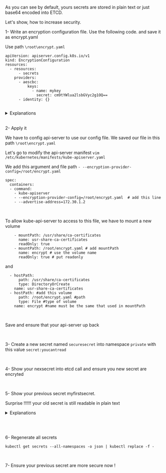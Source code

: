 
As you can see by default, yours secrets are stored in plain text or just base64 encoded into ETCD.

Let's show, how to increase security. 

1- Write an encryption configuration file. Use the following code. and save it as encrypt.yaml

Use path `\root\encrypt.yaml`

```
apiVersion: apiserver.config.k8s.io/v1
kind: EncryptionConfiguration
resources:
  - resources:
      - secrets
    providers:
      - aescbc:
          keys:
            - name: mykey
              secret: cm9tYWlua2lsbGVyc2g1OQ==
      - identity: {}
                    
```

<details>
<summary>Explanations</summary>

We create a encryption file for ressource named "secrets"

We use provider aescbc to encryt data with the key:value mykey
aescbc provider allow key with 16/24/32 characters and must be provide in base64 encoded 
We use `echo -n "romainkillersh59" | base64`
We keep possibility to read secret from unencrypted secrets with identity provider

</details>

<br>


2- Apply it 

We have to config api-server to use our config file. 
We saved our file in this path `\root\encrypt.yaml`

Let's go to modify the api-server manifest 
`vim /etc/kubernetes/manifests/kube-apiserver.yaml`

We add this argument and file path 
`- --encryption-provider-config=/root/encrypt.yaml`

```
spec:
  containers:
  - command:
    - kube-apiserver
    - --encryption-provider-config=/root/encrypt.yaml  # add this line
    - --advertise-address=172.30.1.2
````

<br>

To allow kube-api-server to access to this file, we have to mount a new volume

```
    - mountPath: /usr/share/ca-certificates
      name: usr-share-ca-certificates
      readOnly: true
    - mountPath: /root/encrypt.yaml # add mountPath 
      name: encrypt # use the volume name 
      readOnly: true # put readonly
```

and 

```
  - hostPath:
      path: /usr/share/ca-certificates
      type: DirectoryOrCreate
    name: usr-share-ca-certificates
  - hostPath: #add this volume
      path: /root/encrypt.yaml #path 
      type: File #type of volume 
    name: encrypt #name must be the same that used in mountPath

```
<br>

Save and ensure that your api-server up back 

&nbsp;

3- Create a new secret named `securesecret` into namespace `private` with this value `secret:youcantread` 

&nbsp;

4- Show your nexsecret into etcd call and ensure you new secret are encryted 

&nbsp;

5- Show your previous secret myfirstsecret.

Surprise !!!!!! your old secret is still readable in plain text

<details>
<summary>Explanations</summary>

Your encryption setup is only apply for new secrets. This is the reason why in initial encryption file we keep the possibilty to read unencrypted kind. To be really secure, we have to regenerate all secrets    
</details>

<br>

&nbsp;

6- Regenerate all secrets 

`kubectl get secrets --all-namespaces -o json | kubectl replace -f - `

&nbsp;

7- Ensure your previous secret are more secure now ! 